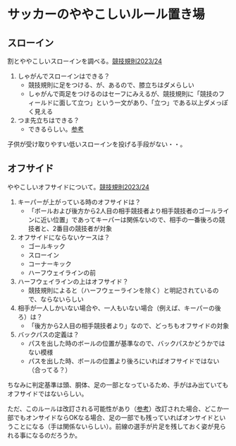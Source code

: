 # サッカーのややこしいルール置き場

## スローイン

割とややこしいスローインを調べる。[競技規則2023/24](https://www.jfa.jp/laws/soccer/2023_24/#015)

1. しゃがんでスローインはできる？
	- 競技規則に足をつける、が、あるので、膝立ちはダメらしい
	- しゃがんで両足をつけるのはセーフにみえるが、競技規則に「競技のフィールドに面して立つ」という一文があり、「立つ」である以上ダメっぽく見える
2. つま先立ちはできる？
	- できるらしい。[参考](https://zaskersanetomo.hatenablog.com/entry/2018/10/08/215544)

子供が受け取りやすい低いスローインを投げる手段がない・・。

## オフサイド

ややこしいオフサイドについて。[競技規則2023/24](https://www.jfa.jp/laws/soccer/2023_24/#011)

1. キーパーが上がっている時のオフサイドは？
	- 「ボールおよび後方から2人目の相手競技者より相手競技者のゴールラインに近い位置」であってキーパーは関係ないので、相手の一番後ろの競技者と、2番目の競技者が対象
2. オフサイドにならないケースは？
	- ゴールキック
	- スローイン
	- コーナーキック
	- ハーフウェイラインの前
3. ハーフウェイラインの上はオフサイド？
	- 競技規則によると（ハーフウェーラインを除く）と明記されているので、ならないらしい
4. 相手が一人しかいない場合や、一人もいない場合（例えば、キーパーの後ろ）は？
	- 「後方から2人目の相手競技者より」なので、どっちもオフサイドの対象
5. バックパスの定義は？
	- パスを出した時のボールの位置が基準なので、バックパスかどうかではない模様
	- パスを出した時、ボールの位置より後ろにいればオフサイドではない（合ってる？）

ちなみに判定基準は頭、胴体、足の一部となっているため、手がはみ出ていてもオフサイドではないらしい。

ただ、このルールは改訂される可能性があり（[参考](https://spojoba.com/articles/1064)）改訂された場合、どこか一部でもオンサイドならOKなる場合、足の一部でも残っていればオンサイドということになる（手は関係ないらしい）。前線の選手が片足を残しておく姿が見られる事になるのだろうか。
